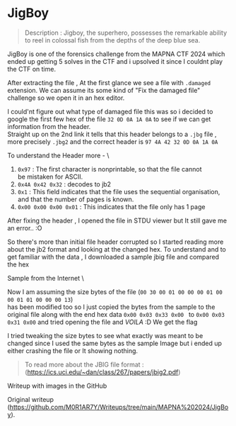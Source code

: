 # JigBoy

> Description : Jigboy, the superhero, possesses the remarkable ability to
> reel in colossal fish from the depths of the deep blue sea.

JigBoy is one of the forensics challenge from the MAPNA CTF 2024 which ended
up getting 5 solves in the CTF and i upsolved it since I couldnt play the CTF
on time.

After extracting the file , At the first glance we see a file with
``.damaged`` extension. We can assume its some kind of "Fix the damaged file"
challenge so we open it in an hex editor.

I could'nt figure out what type of damaged file this was so i decided to
google the first few hex of the file `32 0D 0A 1A 0A` to see if we can get
information from the header.  
Straight up on the 2nd link it tells that this header belongs to a `.jbg` file
, more precisely `.jbg2` and the correct header is `97 4A 42 32 0D 0A 1A 0A`

To understand the Header more - \  
1. `0x97` : The first character is nonprintable, so that the file cannot  
be mistaken for ASCII.  
2. `0x4A 0x42 0x32` : decodes to jb2   
3. `0x1` : This field indicates that the file uses the sequential organisation, and that the number of pages is known.  
4. `0x00 0x00 0x00 0x01` : This indicates that the file only has 1 page

After fixing the header , I opened the file in STDU viewer but It still gave
me an error.. :O

So there's more than initial file header corrupted so I started reading more
about the jb2 format and looking at the changed hex. To understand and to get
familiar with the data , I downloaded a sample jbig file and compared the hex

Sample from the Internet \

Now I am assuming the size bytes of the file (`00 30 00 01 00 00 00 01 00 00
01 01 00 00 00 13`)  
 has been modified too so I just copied the bytes from the sample to the
original file along with the end hex data `0x00 0x03 0x33 0x00 ` to `0x00 0x03
0x31 0x00` and tried opening the file and *VOILA* :D We get the flag

I tried tweaking the size bytes to see what exactly was meant to be changed
since I used the same bytes as the sample Image but i ended up either crashing
the file or It showing nothing.

> To read more about the JBIG file format :
> (https://ics.uci.edu/~dan/class/267/papers/jbig2.pdf)

Writeup with images in the GitHub  

Original writeup
(https://github.com/M0R1AR7Y/Writeups/tree/main/MAPNA%202024/JigBoy).